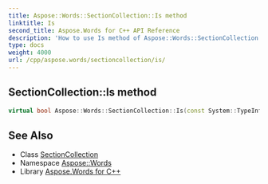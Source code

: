 ```yaml
---
title: Aspose::Words::SectionCollection::Is method
linktitle: Is
second_title: Aspose.Words for C++ API Reference
description: 'How to use Is method of Aspose::Words::SectionCollection class in C++.'
type: docs
weight: 4000
url: /cpp/aspose.words/sectioncollection/is/
---
```

## SectionCollection::Is method




```cpp
virtual bool Aspose::Words::SectionCollection::Is(const System::TypeInfo &target) const override
```

## See Also

* Class [SectionCollection](../)
* Namespace [Aspose::Words](../../)
* Library [Aspose.Words for C++](../../../)
